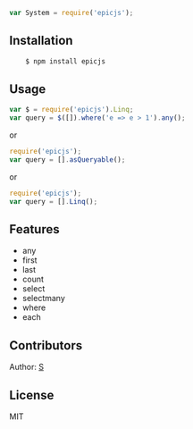 
```js
var System = require('epicjs');
```


## Installation

```bash
    $ npm install epicjs
```

## Usage


```js
var $ = require('epicjs').Linq;
var query = $([]).where('e => e > 1').any();
```

or

```js
require('epicjs');
var query = [].asQueryable();
```

or

```js
require('epicjs');
var query = [].Linq();
```

## Features

  * any
  * first
  * last
  * count
  * select
  * selectmany
  * where
  * each

## Contributors
  
  Author: [S](http://github.com/slightboy)  

## License

MIT
